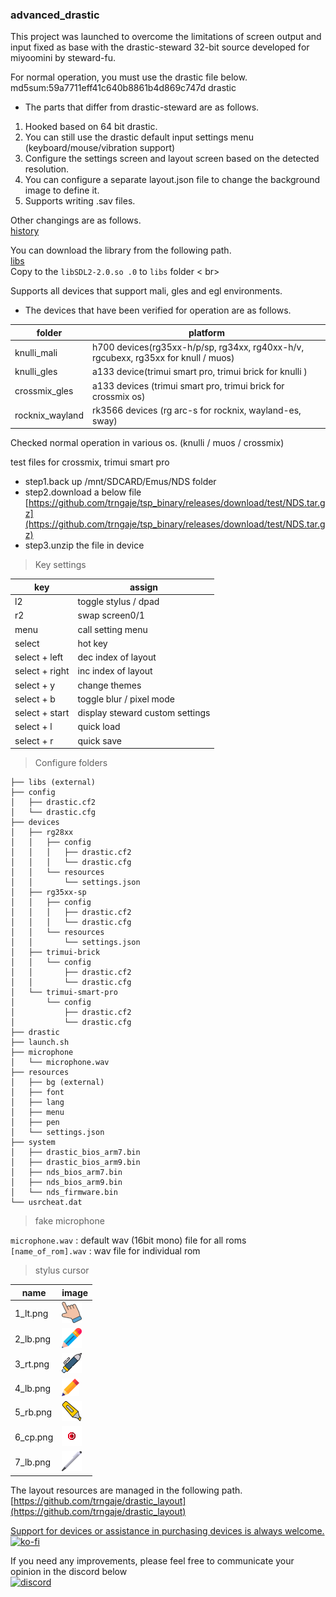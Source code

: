 ### advanced_drastic

This project was launched to overcome the limitations of screen output and input fixed as base with the drastic-steward 32-bit source developed for miyoomini by steward-fu.

For normal operation, you must use the drastic file below.<br>
md5sum:59a7711eff41c640b8861b4d869c747d  drastic<br>

- The parts that differ from drastic-steward are as follows.

1. Hooked based on 64 bit drastic.
2. You can still use the drastic default input settings menu (keyboard/mouse/vibration support)
3. Configure the settings screen and layout screen based on the detected resolution.
4. You can configure a separate layout.json file to change the background image to define it.
5. Supports writing .sav files.

Other changings are as follows.<br>
[history](history.md)

You can download the library from the following path.<br>
[libs](https://github.com/trngaje/advanced_drastic/releases/tag/libs) <br>
Copy to the `libSDL2-2.0.so .0` to `libs` folder < br>

Supports all devices that support mali, gles and egl environments.

- The devices that have been verified for operation are as follows.<br>

folder | platform
-------| -------------
knulli_mali | h700 devices(rg35xx-h/p/sp, rg34xx, rg40xx-h/v, rgcubexx, rg35xx for knull / muos)
knulli_gles | a133 device(trimui smart pro, trimui brick for knulli )
crossmix_gles | a133 devices (trimui smart pro, trimui brick for crossmix os)
rocknix_wayland | rk3566 devices (rg arc-s for rocknix, wayland-es, sway)

Checked normal operation in various os. (knulli / muos / crossmix)

test files for crossmix, trimui smart pro <br>
- step1.back up /mnt/SDCARD/Emus/NDS folder
- step2.download a below file
[https://github.com/trngaje/tsp_binary/releases/download/test/NDS.tar.gz](https://github.com/trngaje/tsp_binary/releases/download/test/NDS.tar.gz)
- step3.unzip the file in device

>Key settings

key | assign
---------------|--------
l2 | toggle stylus / dpad
r2 | swap screen0/1
menu | call setting menu
select | hot key
select + left | dec index of layout
select + right | inc index of layout
select + y | change themes
select + b | toggle blur / pixel mode
select + start | display steward custom settings
select + l | quick load
select + r | quick save


> Configure folders
~~~
├── libs (external)
├── config
│   ├── drastic.cf2
│   └── drastic.cfg
├── devices
│   ├── rg28xx
│   │   ├── config
│   │   │   ├── drastic.cf2
│   │   │   └── drastic.cfg
│   │   └── resources
│   │       └── settings.json
│   ├── rg35xx-sp
│   │   ├── config
│   │   │   ├── drastic.cf2
│   │   │   └── drastic.cfg
│   │   └── resources
│   │       └── settings.json
│   ├── trimui-brick
│   │   └── config
│   │       ├── drastic.cf2
│   │       └── drastic.cfg
│   └── trimui-smart-pro
│       └── config
│           ├── drastic.cf2
│           └── drastic.cfg
├── drastic
├── launch.sh
├── microphone
│   └── microphone.wav
├── resources
│   ├── bg (external)
│   ├── font
│   ├── lang
│   ├── menu
│   ├── pen
│   └── settings.json
├── system
│   ├── drastic_bios_arm7.bin
│   ├── drastic_bios_arm9.bin
│   ├── nds_bios_arm7.bin
│   ├── nds_bios_arm9.bin
│   └── nds_firmware.bin
└── usrcheat.dat
~~~

> fake microphone

`microphone.wav` : default wav (16bit mono) file for all roms <br>
`[name_of_rom].wav` : wav file for individual rom <br>

> stylus cursor

name| image
-----|-----
1_lt.png | ![](resources/pen/1_lt.png)
2_lb.png | ![](resources/pen/2_lb.png)
3_rt.png |  ![](resources/pen/3_rt.png)
4_lb.png |  ![](resources/pen/4_lb.png)
5_rb.png |  ![](resources/pen/5_rb.png)
6_cp.png |  ![](resources/pen/6_cp.png)
7_lb.png |  ![](resources/pen/7_lb.png)

The layout resources are managed in the following path.<br>
[https://github.com/trngaje/drastic_layout](https://github.com/trngaje/drastic_layout)

[Support for devices or assistance in purchasing devices is always welcome.](https://ko-fi.com/trngaje) <br>
[![ko-fi](https://ko-fi.com/img/githubbutton_sm.svg)](https://ko-fi.com/G2G5DV6J4)

If you need any improvements, please feel free to communicate your opinion in the discord below <br>
[<img src="https://cdn.prod.website-files.com/6257adef93867e50d84d30e2/636e0b5061df29d55a92d945_full_logo_blurple_RGB.svg" alt="discord" width="150">](https://discord.gg/ymh4mdJVad)
